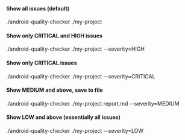 #### Show all issues (default)
./android-quality-checker ./my-project

#### Show only CRITICAL and HIGH issues
./android-quality-checker ./my-project --severity=HIGH

#### Show only CRITICAL issues
./android-quality-checker ./my-project --severity=CRITICAL

#### Show MEDIUM and above, save to file
./android-quality-checker ./my-project report.md --severity=MEDIUM

#### Show LOW and above (essentially all issues)
./android-quality-checker ./my-project --severity=LOW